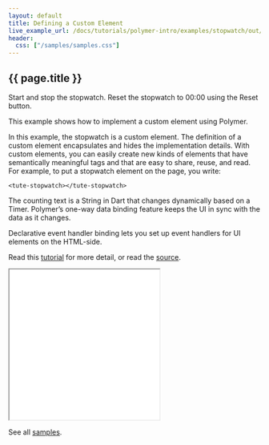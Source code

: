 ```yaml
---
layout: default
title: Defining a Custom Element
live_example_url: /docs/tutorials/polymer-intro/examples/stopwatch/out/web/index.html
header:
  css: ["/samples/samples.css"]
---
```


## {{ page.title }}

Start and stop the stopwatch. Reset the stopwatch to 00:00 using the Reset
button.

This example shows how to implement a custom element using Polymer.

In this example, the stopwatch is a custom element. The definition of a custom
element encapsulates and hides the implementation details. With custom
elements, you can easily create new kinds of elements that have semantically
meaningful tags and that are easy to share, reuse, and read. For example, to
put a stopwatch element on the page, you write:

`<tute-stopwatch></tute-stopwatch>`

The counting text is a String in Dart that changes dynamically based on a
Timer. Polymer’s one-way data binding feature keeps the UI in sync with the
data as it changes.

Declarative event handler binding lets you set up event handlers for UI
elements on the HTML-side.

Read this [tutorial](/docs/tutorials/polymer-intro) for
more detail, or read the
[source](https://github.com/dart-lang/dart-tutorials-samples/tree/master/web/stopwatch).


<iframe class="running-app-frame"
        style="height:300px;width:300px;"
        src="{{page.live_example_url}}">
</iframe>

See all [samples](/samples/).
